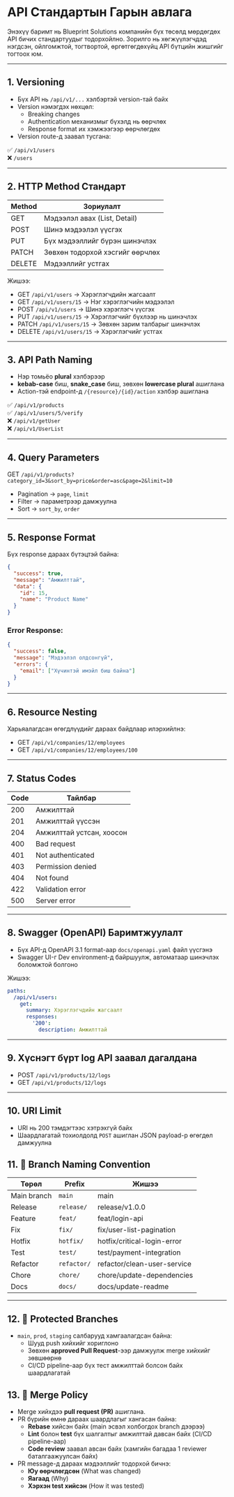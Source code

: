 # API Стандартын Гарын авлага

Энэхүү баримт нь Blueprint Solutions компанийн бүх төсөлд мөрдөгдөх API бичих стандартуудыг тодорхойлно. Зорилго нь хөгжүүлэгчдэд нэгдсэн, ойлгомжтой, тогтвортой, өргөтгөгдөхүйц API бүтцийн жишгийг тогтоох юм.

---

## 1. Versioning

- Бүх API нь `/api/v1/...` хэлбэртэй version-тай байх
- Version нэмэгдэх нөхцөл:
  - Breaking changes
  - Authentication механизмыг бүхэлд нь өөрчлөх
  - Response format их хэмжээгээр өөрчлөгдөх
- Version route-д заавал тусгана:

✅ `/api/v1/users`  
❌ `/users`  

---

## 2. HTTP Method Стандарт

| Method  | Зориулалт                                      |
|---------|------------------------------------------------|
| GET     | Мэдээлэл авах (List, Detail)                   |
| POST    | Шинэ мэдээлэл үүсгэх                          |
| PUT     | Бүх мэдээллийг бүрэн шинэчлэх                 |
| PATCH   | Зөвхөн тодорхой хэсгийг өөрчлөх               |
| DELETE  | Мэдээллийг устгах                              |

Жишээ:
- GET    `/api/v1/users` → Хэрэглэгчдийн жагсаалт
- GET    `/api/v1/users/15` → Нэг хэрэглэгчийн мэдээлэл
- POST   `/api/v1/users` → Шинэ хэрэглэгч үүсгэх
- PUT    `/api/v1/users/15` → Хэрэглэгчийг бүхлээр нь шинэчлэх
- PATCH  `/api/v1/users/15` → Зөвхөн зарим талбарыг шинэчлэх
- DELETE `/api/v1/users/15` → Хэрэглэгчийг устгах

---

## 3. API Path Naming

- Нэр томьёо **plural** хэлбэрээр
- **kebab-case** биш, **snake_case** биш, зөвхөн **lowercase plural** ашиглана
- Action-тэй endpoint-д `/{resource}/{id}/action` хэлбэр ашиглана

✅ `/api/v1/products`  
✅ `/api/v1/users/5/verify`  
❌ `/api/v1/getUser`  
❌ `/api/v1/UserList`  

---

## 4. Query Parameters

GET `/api/v1/products?category_id=3&sort_by=price&order=asc&page=2&limit=10`

- Pagination → `page`, `limit`
- Filter → параметрээр дамжуулна
- Sort → `sort_by`, `order`

---

## 5. Response Format

Бүх response дараах бүтэцтэй байна:

```json
{
  "success": true,
  "message": "Амжилттай",
  "data": {
    "id": 15,
    "name": "Product Name"
  }
}
```

### Error Response:

```json
{
  "success": false,
  "message": "Мэдээлэл олдсонгүй",
  "errors": {
    "email": ["Хүчинтэй имэйл биш байна"]
  }
}
```

---

## 6. Resource Nesting

Харьяалагдсан өгөгдлүүдийг дараах байдлаар илэрхийлнэ:

- GET `/api/v1/companies/12/employees`
- GET `/api/v1/companies/12/employees/100`

---

## 7. Status Codes

| Code | Тайлбар                      |
|------|------------------------------|
| 200  | Амжилттай                    |
| 201  | Амжилттай үүссэн            |
| 204  | Амжилттай устсан, хоосон    |
| 400  | Bad request                  |
| 401  | Not authenticated            |
| 403  | Permission denied            |
| 404  | Not found                    |
| 422  | Validation error             |
| 500  | Server error                 |

---

## 8. Swagger (OpenAPI) Баримтжуулалт

- Бүх API-д OpenAPI 3.1 format-аар `docs/openapi.yaml` файл үүсгэнэ
- Swagger UI-г Dev environment-д байршуулж, автоматаар шинэчлэх боломжтой болгоно

Жишээ:
```yaml
paths:
  /api/v1/users:
    get:
      summary: Хэрэглэгчдийн жагсаалт
      responses:
        '200':
          description: Амжилттай
```

---

## 9. Хүснэгт бүрт log API заавал дагалдана

- POST `/api/v1/products/12/logs`
- GET  `/api/v1/products/12/logs`

---

## 10. URI Limit

- URI нь 200 тэмдэгтээс хэтрэхгүй байх
- Шаардлагатай тохиолдолд `POST` ашиглан JSON payload-р өгөгдөл дамжуулна

## 11. 🌿 Branch Naming Convention

| Төрөл       | Prefix      | Жишээ                       |
| ----------- | ----------- | --------------------------- |
| Main branch | `main`      | main                        |
| Release     | `release/`  | release/v1.0.0              |
| Feature     | `feat/`     | feat/login-api              |
| Fix         | `fix/`      | fix/user-list-pagination    |
| Hotfix      | `hotfix/`   | hotfix/critical-login-error |
| Test        | `test/`     | test/payment-integration    |
| Refactor    | `refactor/` | refactor/clean-user-service |
| Chore       | `chore/`    | chore/update-dependencies   |
| Docs        | `docs/`     | docs/update-readme          |

---

## 12. 🔐 Protected Branches

- `main`, `prod`, `staging` салбарууд хамгаалагдсан байна:
  - Шууд push хийхийг хориглоно
  - Зөвхөн **approved Pull Request**-ээр дамжуулж merge хийхийг зөвшөөрнө
  - CI/CD pipeline-аар бүх тест амжилттай болсон байх шаардлагатай

## 13. 🔀 Merge Policy

- Merge хийхдээ **pull request (PR)** ашиглана.
- PR бүрийн өмнө дараах шаардлагыг хангасан байна:
  - **Rebase** хийсэн байх (main эсвэл холбогдох branch дээрээ)
  - **Lint** болон **test** бүх шалгалтыг амжилттай давсан байх (CI/CD pipeline-аар)
  - **Code review** заавал авсан байх (хамгийн багадаа 1 reviewer баталгаажуулсан байх)
- PR message-д дараах мэдээллийг тодорхой бичнэ:
  - **Юу өөрчлөгдсөн** (What was changed)
  - **Яагаад** (Why)
  - **Хэрхэн test хийсэн** (How it was tested)





